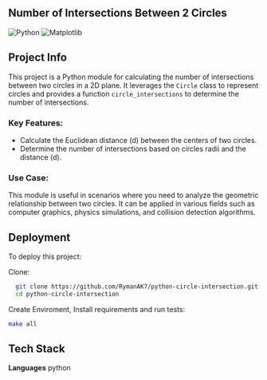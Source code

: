 ## Number of Intersections Between 2 Circles
![Python](https://img.shields.io/badge/python-3670A0?style=for-the-badge&logo=python&logoColor=ffdd54)
![Matplotlib](https://img.shields.io/badge/matplotlib-%23150458.svg?style=for-the-badge&logo=pandas&logoColor=white)


## Project Info

This project is a Python module for calculating the number of intersections between two circles in a 2D plane. It leverages the `Circle` class to represent circles and provides a function `circle_intersections` to determine the number of intersections.

### Key Features:

- Calculate the Euclidean distance (d) between the centers of two circles.
- Determine the number of intersections based on circles radii and the distance (d).

### Use Case:

This module is useful in scenarios where you need to analyze the geometric relationship between two circles. It can be applied in various fields such as computer graphics, physics simulations, and collision detection algorithms.


## Deployment

To deploy this project:


Clone:



```bash
  git clone https://github.com/RymanAK7/python-circle-intersection.git
  cd python-circle-intersection
```
Create Enviroment, Install requirements and run tests:

```bash
make all
```

## Tech Stack

**Languages** python 
